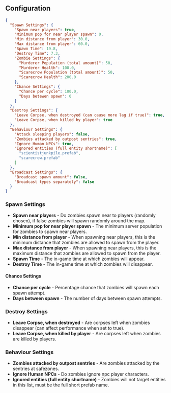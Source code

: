 ## Configuration

```json
{
  "Spawn Settings": {
    "Spawn near players": true,
    "Minimum pop for near player spawn": 0,
    "Min distance from player": 30.0,
    "Max distance from player": 60.0,
    "Spawn Time": 19.8,
    "Destroy Time": 7.3,
    "Zombie Settings": {
      "Murderer Population (total amount)": 50,
      "Murderer Health": 100.0,
      "Scarecrow Population (total amount)": 50,
      "Scarecrow Health": 200.0
    },
    "Chance Settings": {
      "Chance per cycle": 100.0,
      "Days betewen spawn": 0
    }
  },
  "Destroy Settings": {
    "Leave Corpse, when destroyed (can cause more lag if true)": true,
    "Leave Corpse, when killed by player": true
  },
  "Behaviour Settings": {
    "Attack sleeping players": false,
    "Zombies attacked by outpost sentries": true,
    "Ignore Human NPCs": true,
    "Ignored entities (full entity shortname)": [
      "scientistjunkpile.prefab",
      "scarecrow.prefab"
    ]
  },
  "Broadcast Settings": {
    "Broadcast spawn amount": false,
    "Broadcast types separately": false
  }
}
```

### Spawn Settings

* **Spawn near players** - Do zombies spawn near to players (randomly chosen), if false zombies will spawn randomly around the map.
* **Minimum pop for near player spawn** - The minimum server population for zombies to spawn near players.
* **Min distance from player** - When spawning near players, this is the minimum distance that zombies are allowed to spawn from the player.
* **Max distance from player** - When spawning near players, this is the maximum distance that zombies are allowed to spawn from the player.
* **Spawn Time** - The in-game time at which zombies will appear.
* **Destroy Time** - The in-game time at which zombies will disappear.

#### Chance Settings

* **Chance per cycle** - Percentage chance that zombies will spawn each spawn attempt.
* **Days between spawn** - The number of days between spawn attempts.

### Destroy Settings

* **Leave Corpse, when destroyed** - Are corpses left when zombies disappear (can affect performance when set to true).
* **Leave Corpse, when killed by player** - Are corpses left when zombies are killed by players.

### Behaviour Settings

* **Zombies attacked by outpost sentries** - Are zombies attacked by the sentries at safezones.
* **Ignore Human NPCs** - Do zombies ignore npc player characters.
* **Ignored entities (full entity shortname)** - Zombies will not target entities in this list, must be the full short prefab name.
